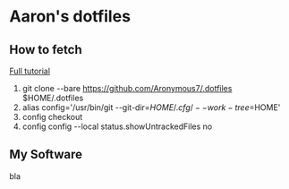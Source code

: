 # Aaron's dotfiles

## How to fetch

[Full tutorial](https://www.atlassian.com/git/tutorials/dotfiles)

1. git clone --bare <div style="display: inline">https://github.com/Aronymous7/.dotfiles</div> $HOME/.dotfiles
2. alias config='/usr/bin/git --git-dir=$HOME/.cfg/ --work-tree=$HOME'
3. config checkout
4. config config --local status.showUntrackedFiles no


## My Software

bla
